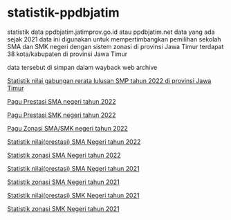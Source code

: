 # statistik-ppdbjatim
statistik data ppdbjatim.jatimprov.go.id atau ppdbjatim.net
data yang ada sejak 2021
data ini digunakan untuk mempertimbangkan pemilihan sekolah SMA dan SMK negeri dengan sistem zonasi di provinsi Jawa Timur
terdapat 38 kota/kabupaten di provinsi Jawa Timur

data tersebut di simpan dalam wayback web archive

[Statistik nilai gabungan rerata lulusan SMP tahun 2022 di provinsi Jawa Timur](https://github.com/natrya/statistik-ppdbjatim/blob/main/nilai_gabungan_2022.md)

[Pagu Prestasi SMA negeri tahun 2022](https://github.com/natrya/statistik-ppdbjatim/blob/main/pagu_prestasi_sma_smk_2022.md)

[Pagu Prestasi SMK negeri tahun 2022](https://github.com/natrya/statistik-ppdbjatim/blob/main/pagu_prestasi_smk_2022.md)

[Pagu Zonasi SMA/SMK negeri tahun 2022](https://github.com/natrya/statistik-ppdbjatim/blob/main/pagu_zonasi_sma_smk_2022.md)

[Statistik nilai(prestasi) SMA Negeri tahun 2022](https://github.com/natrya/statistik-ppdbjatim/blob/main/statistik_sma_nilai_2022.md)

[Statistik zonasi SMA Negeri tahun 2022](https://github.com/natrya/statistik-ppdbjatim/blob/main/statistik_sma_zonasi_2022.md)

[Statistik nilai(prestasi) SMA Negeri tahun 2021](https://github.com/natrya/statistik-ppdbjatim/blob/main/statistik_sma_nilai_2021.md)

[Statistik zonasi SMA Negeri tahun 2021](https://github.com/natrya/statistik-ppdbjatim/blob/main/statistik_sma_zonasi_2021.md)

[Statistik nilai(prestasi) SMK Negeri tahun 2021](https://github.com/natrya/statistik-ppdbjatim/blob/main/statistik_smk_nilai_2021.md)

[Statistik zonasi SMK Negeri tahun 2021](https://github.com/natrya/statistik-ppdbjatim/blob/main/statistik_smk_zonasi_2021.md)


